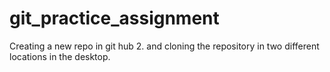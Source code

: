 # git_practice_assignment
Creating a new repo in git hub 2. and cloning the repository in two different locations in the desktop.
